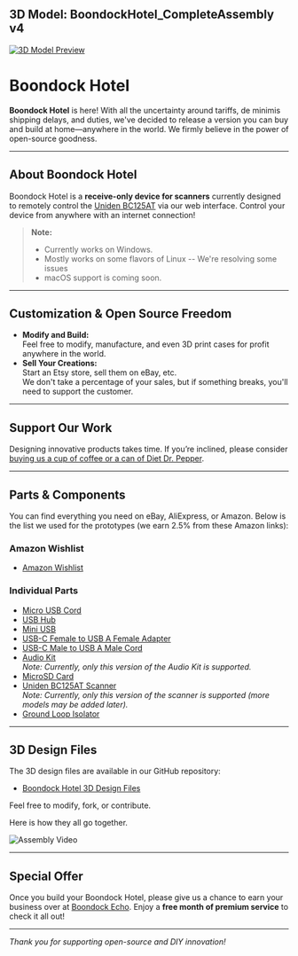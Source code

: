 ## 3D Model: BoondockHotel_CompleteAssembly v4
[![3D Model Preview](https://github.com/user-attachments/assets/ce1674d1-0fea-459d-8531-50969a107050)](https://github.com/Boondock-Echo/Boondock-Hardware/blob/main/Boondock-Hotel/3DFiles/BoondockHotel_CompleteAssembly%20v4.stl)

# Boondock Hotel

**Boondock Hotel** is here! With all the uncertainty around tariffs, de minimis shipping delays, and duties, we've decided to release a version you can buy and build at home—anywhere in the world. We firmly believe in the power of open-source goodness.

---

## About Boondock Hotel

Boondock Hotel is a **receive-only device for scanners** currently designed to remotely control the [Uniden BC125AT](https://amzn.to/3DtEq3F) via our web interface. Control your device from anywhere with an internet connection!

> **Note:**  
> - Currently works on Windows.  
> - Mostly works on some flavors of Linux -- We're resolving some issues
> - macOS support is coming soon.

---

## Customization & Open Source Freedom

- **Modify and Build:**  
  Feel free to modify, manufacture, and even 3D print cases for profit anywhere in the world.
- **Sell Your Creations:**  
  Start an Etsy store, sell them on eBay, etc.  
  We don't take a percentage of your sales, but if something breaks, you'll need to support the customer.

---

## Support Our Work

Designing innovative products takes time. 
If you’re inclined, please consider [buying us a cup of coffee or a can of Diet Dr. Pepper](https://www.paypal.com/ncp/payment/ZGAUS5ZF8CGH6).

---

## Parts & Components

You can find everything you need on eBay, AliExpress, or Amazon. Below is the list we used for the prototypes (we earn 2.5% from these Amazon links):

### Amazon Wishlist
- [Amazon Wishlist](https://www.amazon.com/hz/wishlist/ls/38CLS1T7VIC0?ref_=wl_share)

### Individual Parts
- [Micro USB Cord](https://amzn.to/41zijAU)
- [USB Hub](https://amzn.to/3XATjrG)
- [Mini USB](https://amzn.to/4iCurYD)
- [USB-C Female to USB A Female Adapter](https://amzn.to/3XxkQu3)
- [USB-C Male to USB A Male Cord](https://amzn.to/4iC329i)
- [Audio Kit](https://amzn.to/41BS4tv)  
  *Note: Currently, only this version of the Audio Kit is supported.*
- [MicroSD Card](https://amzn.to/3FczcK6)
- [Uniden BC125AT Scanner](https://amzn.to/3DtEq3F)  
  *Note: Currently, only this version of the scanner is supported (more models may be added later).*
- [Ground Loop Isolator](https://amzn.to/4iAjIxV)

---

## 3D Design Files

The 3D design files are available in our GitHub repository:

- [Boondock Hotel 3D Design Files](3D-Files/Tall-Case)

Feel free to modify, fork, or contribute.

Here is how they all go together.

![Assembly Video](Media-Assets/Videos/Boondock-Hotel-Assembly.gif)



---

## Special Offer

Once you build your Boondock Hotel, please give us a chance to earn your business over at [Boondock Echo](http://www.boondockecho.com). Enjoy a **free month of premium service** to check it all out!

---

*Thank you for supporting open-source and DIY innovation!*
